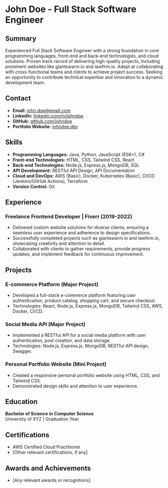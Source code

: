 # John Doe - Full Stack Software Engineer

## Summary

Experienced Full Stack Software Engineer with a strong foundation in core programming languages, front-end and back-end technologies, and cloud solutions. Proven track record of delivering high-quality projects, including prominent websites like giantswarm.io and lawfirm.io. Adept at collaborating with cross-functional teams and clients to achieve project success. Seeking an opportunity to contribute technical expertise and innovation to a dynamic development team.

## Contact

- **Email:** john.doe@email.com
- **LinkedIn:** [linkedin.com/in/johndoe](https://www.linkedin.com/in/johndoe)
- **GitHub:** [github.com/johndoe](https://github.com/johndoe)
- **Portfolio Website:** [johndoe.dev](https://www.johndoe.dev)

## Skills

- **Programming Languages:** Java, Python, JavaScript (ES6+), C#
- **Front-end Technologies:** HTML, CSS, Tailwind CSS, React
- **Back-end Technologies:** Node.js, Express.js, MongoDB, SQL
- **API Development:** RESTful API Design, API Documentation
- **Cloud and DevOps:** AWS (Basic), Docker, Kubernetes (Basic), CI/CD (Jenkins/GitHub Actions), Terraform
- **Version Control:** Git

## Experience

### Freelance Frontend Developer | Fiverr (2019-2022)

- Delivered custom website solutions for diverse clients, ensuring a seamless user experience and adherence to design specifications.
- Successfully completed projects such as giantswarm.io and lawfirm.io, showcasing creativity and attention to detail.
- Collaborated with clients to gather requirements, provide progress updates, and implement feedback for continuous improvement.

## Projects

### E-commerce Platform (Major Project)

- Developed a full-stack e-commerce platform featuring user authentication, product catalog, shopping cart, and secure checkout.
- Technologies: React, Node.js, Express.js, MongoDB, Tailwind CSS, AWS, Docker, CI/CD.

### Social Media API (Major Project)

- Implemented a RESTful API for a social media platform with user authentication, post creation, and data storage.
- Technologies: Node.js, Express.js, MongoDB, RESTful API design, Swagger.

### Personal Portfolio Website (Mini Project)

- Created a responsive personal portfolio website using HTML, CSS, and Tailwind CSS.
- Demonstrated design skills and attention to user experience.

## Education

**Bachelor of Science in Computer Science**  
University of XYZ | Graduation Year

## Certifications

- AWS Certified Cloud Practitioner
- [Other relevant certifications, if any]

## Awards and Achievements

- [Any relevant awards or recognitions]
